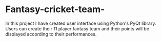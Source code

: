 # Fantasy-cricket-team-
In this project I have created user interface using Python's PyQt library. Users can create their 11 player fantasy team and their points will be displayed according to their performances.  
